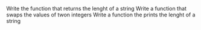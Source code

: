 Write the function that returns the lenght of a string
Write a function that swaps the values of twon integers
Write a function the prints the lenght of a string

